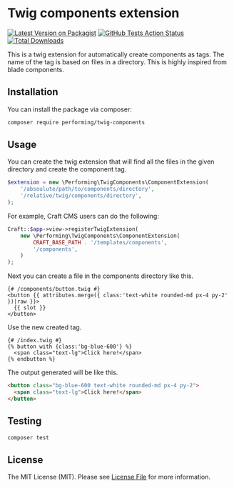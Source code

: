 # Twig components extension

[![Latest Version on Packagist](https://img.shields.io/packagist/v/performing/twig-components.svg?style=flat-square)](https://packagist.org/packages/performing/twig-components)
[![GitHub Tests Action Status](https://img.shields.io/github/workflow/status/giorgiopogliani/twig-components/run-tests?label=tests)](https://github.com/giorgiopogliani/twig-components/actions?query=workflow%3Arun-tests+branch%3Amaster)
[![Total Downloads](https://img.shields.io/packagist/dt/performing/twig-components.svg?style=flat-square)](https://packagist.org/packages/performing/twig-components)

This is a twig extension for automatically create components as tags. The name of the tag is based on files in a directory. This is highly inspired from blade components.  

## Installation

You can install the package via composer:

```bash
composer require performing/twig-components
```

## Usage

You can create the twig extension that will find all the files in the given directory and create the component tag.
```php
$extension = new \Performing\TwigComponents\ComponentExtension(
    '/absoulute/path/to/components/directory',
    '/relative/twig/components/directory',
);
```

For example, Craft CMS users can do the following:
```php
Craft::$app->view->registerTwigExtension(
    new \Performing\TwigComponents\ComponentExtension(
        CRAFT_BASE_PATH . '/templates/components',
        '/components',
    )
);
```

Next you can create a file in the components directory like this.
```twig
{# /components/button.twig #}
<button {{ attributes.merge({ class:'text-white rounded-md px-4 py-2' })|raw }}>
  {{ slot }}
</button>
```

Use the new created tag.
```twig
{# /index.twig #}
{% button with {class:'bg-blue-600'} %}
  <span class="text-lg">Click here!</span>
{% endbutton %}
```

The output generated will be like this.
```html
<button class="bg-blue-600 text-white rounded-md px-4 py-2">
  <span class="text-lg">Click here!</span>
</button>
```

## Testing

``` bash
composer test
```

## License

The MIT License (MIT). Please see [License File](LICENSE.md) for more information.
